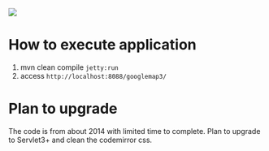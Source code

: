 ![](https://img.shields.io/badge/development%20year-2014-orange)

# How to execute application

1. mvn clean compile `jetty:run`
2. access `http://localhost:8088/googlemap3/`

# Plan to upgrade

The code is from about 2014 with limited time to complete. Plan to upgrade to Servlet3+ and clean the codemirror css.

